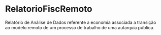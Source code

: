 # RelatorioFiscRemoto
Relatório de Análise de Dados referente a economia associada a transição ao modelo remoto de um processo de trabalho de uma autarquia pública.
